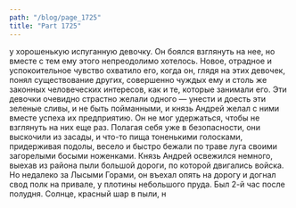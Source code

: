 ```yaml
---
path: "/blog/page_1725"
title: "Part 1725"
---
```


у хорошенькую испуганную девочку. Он боялся взглянуть на нее, но вместе с тем ему этого непреодолимо хотелось. Новое, отрадное и успокоительное чувство охватило его, когда он, глядя на этих девочек, понял существование других, совершенно чуждых ему и столь же законных человеческих интересов, как и те, которые занимали его. Эти девочки очевидно страстно желали одного — унести и доесть эти зеленые сливы, и не быть пойманными, и князь Андрей желал с ними вместе успеха их предприятию. Он не мог удержаться, чтобы не взглянуть на них еще раз. Полагая себя уже в безопасности, они выскочили из засады, и что-то пища тоненькими голосками, придерживая подолы, весело и быстро бежали по траве луга своими загорелыми босыми ноженками.
Князь Андрей освежился немного, выехав из района пыли большой дороги, по которой двигались войска. Но недалеко за Лысыми Горами, он въехал опять на дорогу и догнал свод полк на привале, у плотины небольшого пруда. Был 2-й час после полудня. Солнце, красный шар в пыли, н
